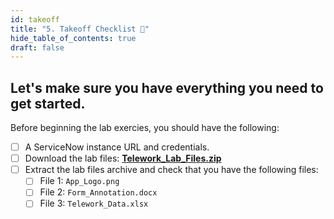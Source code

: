 ```yaml
---
id: takeoff
title: "5. Takeoff Checklist 🚀"
hide_table_of_contents: true
draft: false
---
```


## Let's make sure you have everything you need to get started.

Before beginning the lab exercies, you should have the following:

- [ ] A ServiceNow instance URL and credentials.
- [ ] Download the lab files: **[Telework_Lab_Files.zip](../downloads/Telework_Lab_Files.zip)**
- [ ] Extract the lab files archive and check that you have the following files:
   - [ ] File 1: `App_Logo.png`
   - [ ] File 2: `Form_Annotation.docx`
   - [ ] File 3: `Telework_Data.xlsx`